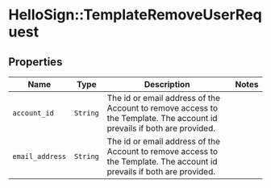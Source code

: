 # HelloSign::TemplateRemoveUserRequest



## Properties

| Name | Type | Description | Notes |
| ---- | ---- | ----------- | ----- |
| `account_id` | ```String``` |  The id or email address of the Account to remove access to the Template. The account id prevails if both are provided.  |  |
| `email_address` | ```String``` |  The id or email address of the Account to remove access to the Template. The account id prevails if both are provided.  |  |

